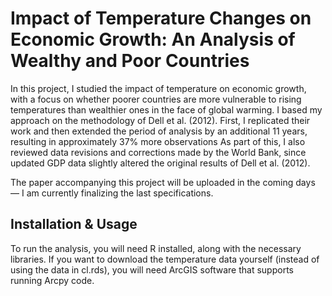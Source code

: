 # Impact of Temperature Changes on Economic Growth: An Analysis of Wealthy and Poor Countries

In this project, I studied the impact of temperature on economic growth, with a focus on whether poorer countries are more vulnerable to rising temperatures than wealthier ones in the face of global warming.
I based my approach on the methodology of Dell et al. (2012). First, I replicated their work and then extended the period of analysis by an additional 11 years, resulting in approximately 37% more observations
As part of this, I also reviewed data revisions and corrections made by the World Bank, since updated GDP data slightly altered the original results of Dell et al. (2012).

The paper accompanying this project will be uploaded in the coming days — I am currently finalizing the last specifications.




## Installation & Usage

To run the analysis, you will need R installed, along with the necessary libraries. If you want to download the temperature data yourself (instead of using the data in cl.rds), you will need ArcGIS software that supports running Arcpy code.
